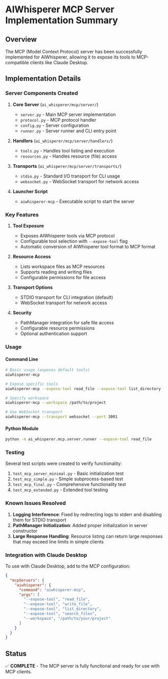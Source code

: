 # AIWhisperer MCP Server Implementation Summary

## Overview
The MCP (Model Context Protocol) server has been successfully implemented for AIWhisperer, allowing it to expose its tools to MCP-compatible clients like Claude Desktop.

## Implementation Details

### Server Components Created

1. **Core Server** (`ai_whisperer/mcp/server/`)
   - `server.py` - Main MCP server implementation
   - `protocol.py` - MCP protocol handler
   - `config.py` - Server configuration
   - `runner.py` - Server runner and CLI entry point

2. **Handlers** (`ai_whisperer/mcp/server/handlers/`)
   - `tools.py` - Handles tool listing and execution
   - `resources.py` - Handles resource (file) access

3. **Transports** (`ai_whisperer/mcp/server/transports/`)
   - `stdio.py` - Standard I/O transport for CLI usage
   - `websocket.py` - WebSocket transport for network access

4. **Launcher Script**
   - `aiwhisperer-mcp` - Executable script to start the server

### Key Features

1. **Tool Exposure**
   - Exposes AIWhisperer tools via MCP protocol
   - Configurable tool selection with `--expose-tool` flag
   - Automatic conversion of AIWhisperer tool format to MCP format

2. **Resource Access**
   - Lists workspace files as MCP resources
   - Supports reading and writing files
   - Configurable permissions for file access

3. **Transport Options**
   - STDIO transport for CLI integration (default)
   - WebSocket transport for network access

4. **Security**
   - PathManager integration for safe file access
   - Configurable resource permissions
   - Optional authentication support

### Usage

#### Command Line
```bash
# Basic usage (exposes default tools)
aiwhisperer-mcp

# Expose specific tools
aiwhisperer-mcp --expose-tool read_file --expose-tool list_directory

# Specify workspace
aiwhisperer-mcp --workspace /path/to/project

# Use WebSocket transport
aiwhisperer-mcp --transport websocket --port 3001
```

#### Python Module
```bash
python -m ai_whisperer.mcp.server.runner --expose-tool read_file
```

### Testing

Several test scripts were created to verify functionality:

1. `test_mcp_server_minimal.py` - Basic initialization test
2. `test_mcp_simple.py` - Simple subprocess-based test
3. `test_mcp_final.py` - Comprehensive functionality test
4. `test_mcp_extended.py` - Extended tool testing

### Known Issues Resolved

1. **Logging Interference**: Fixed by redirecting logs to stderr and disabling them for STDIO transport
2. **PathManager Initialization**: Added proper initialization in server constructor
3. **Large Response Handling**: Resource listing can return large responses that may exceed line limits in simple clients

### Integration with Claude Desktop

To use with Claude Desktop, add to the MCP configuration:

```json
{
  "mcpServers": {
    "aiwhisperer": {
      "command": "aiwhisperer-mcp",
      "args": [
        "--expose-tool", "read_file",
        "--expose-tool", "write_file",
        "--expose-tool", "list_directory",
        "--expose-tool", "search_files",
        "--workspace", "/path/to/your/project"
      ]
    }
  }
}
```

## Status

✅ **COMPLETE** - The MCP server is fully functional and ready for use with MCP clients.